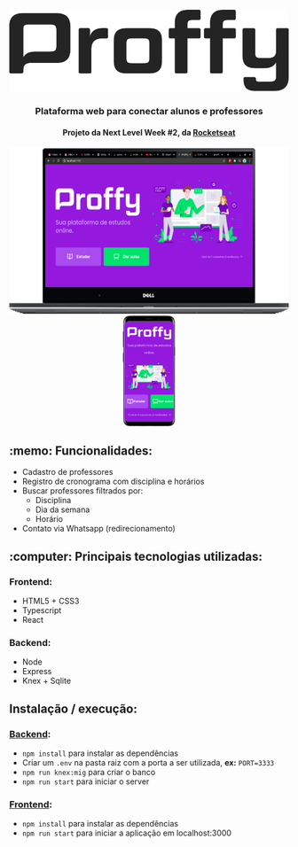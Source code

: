 <p align="center"><img src="web/src/assets/images/logo-black.svg" /></p>
<h3 align="center">Plataforma web para conectar alunos e professores</h3> 
<h4 align="center">Projeto da Next Level Week #2, da <a href="https://rocketseat.com.br/">Rocketseat</a></h4>
<p align="center"><img height="300" src="web/src/assets/preview/p_web.png" /><img height="200" src="web/src/assets/preview/p_mobile.png" /></p>

<h2>:memo: Funcionalidades:</h2>
<ul>
  <li>Cadastro de professores</li>
  <li>Registro de cronograma com disciplina e horários</li>
  <li>Buscar professores filtrados por:
    <ul>
      <li>Disciplina</li>
      <li>Dia da semana</li>
      <li>Horário</li>
    </ul>
  </li>
  <li>Contato via Whatsapp (redirecionamento)</li>
</ul>

<h2>:computer: Principais tecnologias utilizadas:</h2>
<h3>Frontend:</h3>
<ul>
  <li>HTML5 + CSS3</li>
  <li>Typescript</li>
  <li>React</li>
</ul>
<h3>Backend:</h3>
<ul>
  <li>Node</li>
  <li>Express</li>
  <li>Knex + Sqlite</li>
</ul>

<h2>Instalação / execução:</h2>
<h3><a href="server/">Backend</a>:</h3>
<ul>
  <li><code>npm install</code> para instalar as dependências</li>
  <li>Criar um <code>.env</code> na pasta raiz com a porta a ser utilizada, <strong>ex:</strong> <code>PORT=3333</code></li>
  <li><code>npm run knex:mig</code> para criar o banco</li>
  <li><code>npm run start</code> para iniciar o server</li>
</ul>
<h3><a href="web/">Frontend</a>:</h3>
<ul>
  <li><code>npm install</code> para instalar as dependências</li>
  <li><code>npm run start</code> para iniciar a aplicação em localhost:3000</li>
</ul>

